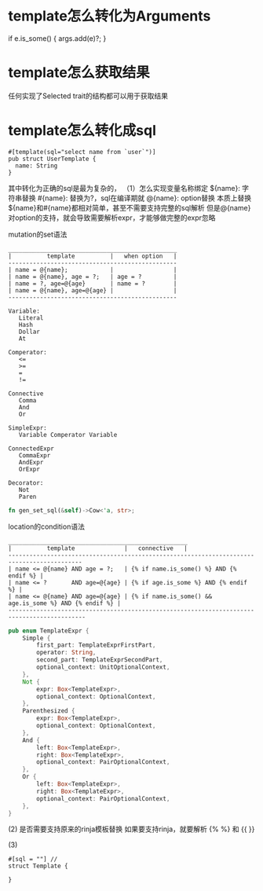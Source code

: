 


# template怎么转化为Arguments
if e.is_some() {
   args.add(e)?;
}

# template怎么获取结果
任何实现了Selected trait的结构都可以用于获取结果

# template怎么转化成sql
```
#[template(sql="select name from `user`")]
pub struct UserTemplate {
  name: String
}
```
其中转化为正确的sql是最为复杂的，
（1）怎么实现变量名称绑定
${name}: 字符串替换
#{name}: 替换为?，sql在编译期就
@{name}: option替换
本质上替换\${name}和#{name}都相对简单，甚至不需要支持完整的sql解析
但是@{name}对option的支持，就会导致需要解析expr，才能够做完整的expr忽略

mutation的set语法 
```text
________________________________________________
|          template          |   when option   |  
------------------------------------------------
| name = @{name};            |                 |    
| name = @{name}, age = ?;   | age = ?         |
| name = ?, age=@{age}       | name = ?        | 
| name = @{name}, age=@{age} |                 | 
------------------------------------------------
```
```
Variable:
   Literal
   Hash
   Dollar
   At

Comperator:
   <=
   >=
   =
   !=
   
Connective
   Comma
   And
   Or
   
SimpleExpr:
   Variable Comperator Variable   
 
ConnectedExpr
   CommaExpr
   AndExpr
   OrExpr
   
Decorator:
   Not
   Paren

```




```rust
fn gen_set_sql(&self)->Cow<'a, str>;
```

location的condition语法
```text
___________________________________________________
|          template              |   connective   |  
------------------------------------------------------------------------------------------- 
| name <= @{name} AND age = ?;   | {% if name.is_some() %} AND {% endif %} |
| name <= ?       AND age=@{age} | {% if age.is_some %} AND {% endif %} | 
| name <= @{name} AND age=@{age} | {% if name.is_some() &&  age.is_some %} AND {% endif %} | 
--------------------------------------------------------------------------------------------
```






```rust
pub enum TemplateExpr {
    Simple {
        first_part: TemplateExprFirstPart,
        operator: String,
        second_part: TemplateExprSecondPart,
        optional_context: UnitOptionalContext,
    },
    Not {
        expr: Box<TemplateExpr>,
        optional_context: OptionalContext,
    },
    Parenthesized {
        expr: Box<TemplateExpr>,
        optional_context: OptionalContext,
    },
    And {
        left: Box<TemplateExpr>,
        right: Box<TemplateExpr>,
        optional_context: PairOptionalContext,
    },
    Or {
        left: Box<TemplateExpr>,
        right: Box<TemplateExpr>,
        optional_context: PairOptionalContext,
    },
}
```

(2) 是否需要支持原来的rinja模板替换
如果要支持rinja，就要解析 {% %} 和 {{ }}

(3)
```
#[sql = ""] //
struct Template {

}
```